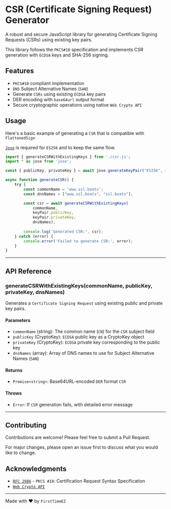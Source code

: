 # CSR (Certificate Signing Request) Generator

A robust and secure JavaScript library for generating Certificate Signing Requests (CSRs) using existing key pairs. 

This library follows the `PKCS#10` specification and implements CSR generation with `ECDSA` keys and SHA-256 signing.

## Features

- `PKCS#10` compliant implementation
- `DNS` Subject Alternative Names (`SAN`)
- Generate `CSRs` using existing `ECDSA` key pairs
- DER encoding with `base64url` output format
- Secure cryptographic operations using native `Web Crypto API`

## Usage

Here's a basic example of generating a `CSR` that is compatible with `FlattenedSign`

[`Jose`](https://github.com/panva/jose) is required for `ES256` and to keep the same flow.

```javascript
import { generateCSRWithExistingKeys } from './csr.js';
import * as jose from 'jose';

const { publicKey, privateKey } = await jose.generateKeyPair("ES256", { extractable: true });

async function generateCSR() {
    try {
        const commonName = 'www.ssl.boats';
        const dnsNames = ["www.ssl.boats", "ssl.boats"];

        const csr = await generateCSRWithExistingKeys(
            commonName, 
            keyPair.publicKey,
            keyPair.privateKey, 
            dnsNames);
                
        console.log('Generated CSR:', csr);
    } catch (error) {
        console.error('Failed to generate CSR:', error);
    }
}
```

-----------------------

## API Reference

### generateCSRWithExistingKeys(commonName, publicKey, privateKey, dnsNames)

Generates a `Certificate Signing Request` using existing public and private key pairs.

#### Parameters

- `commonName` (string): The common name (`CN`) for the `CSR` subject field
- `publicKey` (CryptoKey): `ECDSA` public key as a CryptoKey object
- `privateKey` (CryptoKey): `ECDSA` private key corresponding to the public key
- `dnsNames` (array): Array of DNS names to use for Subject Alternative Names (`SAN`)

#### Returns

- `Promise<string>`: Base64URL-encoded `DER` format `CSR`

#### Throws

- `Error`: If `CSR` generation fails, with detailed error message

-----------------------

## Contributing

Contributions are welcome! Please feel free to submit a Pull Request. 

For major changes, please open an issue first to discuss what you would like to change.

## Acknowledgments

- [`RFC 2986`](https://tools.ietf.org/html/rfc2986) - `PKCS #10`: Certification Request Syntax Specification
- [`Web Crypto API`](https://developer.mozilla.org/en-US/docs/Web/API/Web_Crypto_API)

---

Made with ❤️ by `FirstTimeEZ`